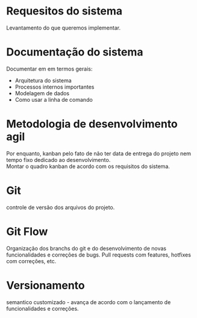 # Requesitos do sistema
Levantamento do que queremos implementar.

# Documentação do sistema
Documentar em em termos gerais:
* Arquitetura do sistema
* Processos internos importantes
* Modelagem de dados
* Como usar a linha de comando

# Metodologia de desenvolvimento agil
Por enquanto, kanban pelo fato de não ter data de entrega do projeto nem tempo fixo dedicado ao desenvolvimento.  
Montar o quadro kanban de acordo com os requisitos do sistema.  

# Git
controle de versão dos arquivos do projeto.  

# Git Flow
Organização dos branchs do git e do desenvolvimento de novas funcionalidades e correções de bugs. Pull requests com features, hotfixes com correções, etc.  

# Versionamento
semantico customizado - avança de acordo com o lançamento de funcionalidades e correções.
